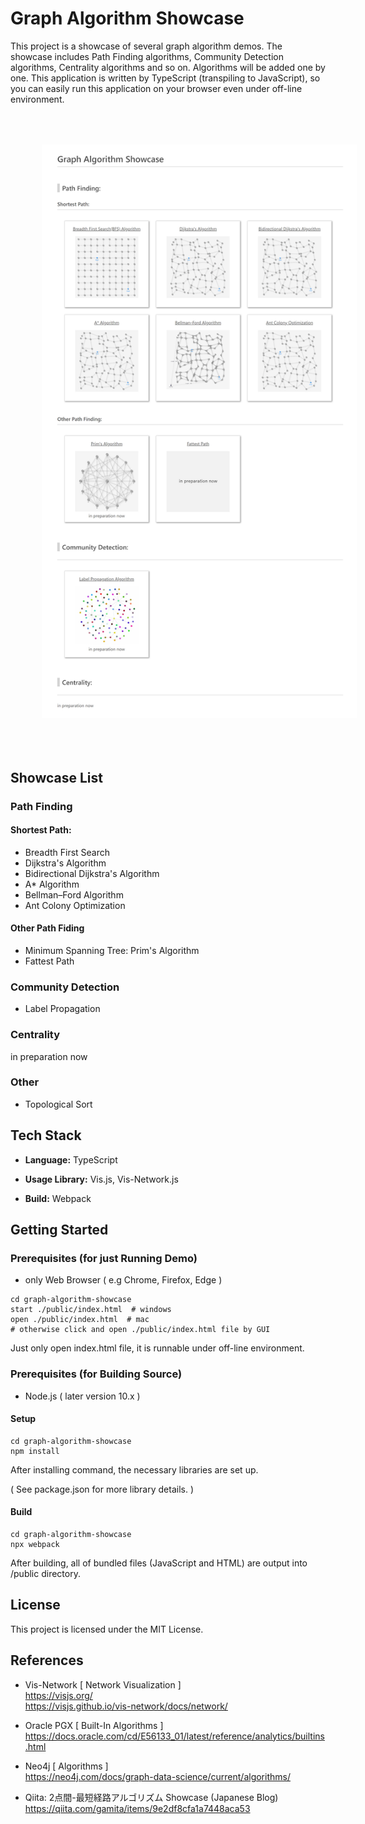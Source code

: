 # Graph Algorithm Showcase
This project is a showcase of several graph algorithm demos. The showcase includes Path Finding algorithms, Community Detection algorithms, Centrality algorithms and so on. Algorithms will be added one by one. This application is written by TypeScript (transpiling to JavaScript), so you can easily run this application on your browser even under off-line environment.

<img src="./src/images/showcase.png" style="margin: 50px;">


## Showcase List

### Path Finding
#### Shortest Path:
- Breadth First Search
- Dijkstra's Algorithm
- Bidirectional Dijkstra's Algorithm
- A* Algorithm
- Bellman–Ford Algorithm
- Ant Colony Optimization

#### Other Path Fiding
- Minimum Spanning Tree: Prim's Algorithm
- Fattest Path

### Community Detection
- Label Propagation

### Centrality
in preparation now

### Other
- Topological Sort


## Tech Stack
- **Language:** TypeScript

- **Usage Library:** Vis.js, Vis-Network.js

- **Build:** Webpack


## Getting Started

### Prerequisites (for just Running Demo)
- only Web Browser ( e.g Chrome, Firefox, Edge )

```
cd graph-algorithm-showcase
start ./public/index.html  # windows
open ./public/index.html  # mac
# otherwise click and open ./public/index.html file by GUI
```
Just only open index.html file, it is runnable under off-line environment.

### Prerequisites (for Building Source)
- Node.js  ( later version 10.x )

#### Setup

``` 
cd graph-algorithm-showcase
npm install
```
After installing command, the necessary libraries are set up. 

( See package.json for more library details. )

#### Build
``` 
cd graph-algorithm-showcase
npx webpack
```
After building, all of bundled files (JavaScript and HTML) are output into /public directory.


## License
This project is licensed under the MIT License.



## References

- Vis-Network [ Network Visualization ]  
https://visjs.org/  
https://visjs.github.io/vis-network/docs/network/  

- Oracle PGX [ Built-In Algorithms ]  
https://docs.oracle.com/cd/E56133_01/latest/reference/analytics/builtins.html  

- Neo4j [ Algorithms ]  
https://neo4j.com/docs/graph-data-science/current/algorithms/  

- Qiita: 2点間-最短経路アルゴリズム Showcase (Japanese Blog)  
https://qiita.com/gamita/items/9e2df8cfa1a7448aca53
